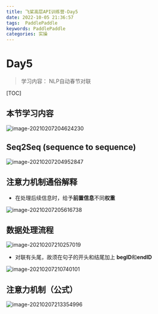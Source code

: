 ```yaml
---
title: 飞桨高层API训练营-Day5
date: 2022-10-05 21:36:57
tags:  PaddlePaddle
keywords: PaddlePaddle
categories: 实操
---
```


# Day5

> 学习内容： NLP自动春节对联

[TOC]

## 本节学习内容

![image-20210207204624230](https://lalalademaxiya01.oss-cn-beijing.aliyuncs.com/img/20210207204624.png)

## Seq2Seq (sequence to sequence)

![image-20210207204952847](https://lalalademaxiya01.oss-cn-beijing.aliyuncs.com/img/20210207204953.png)

## 注意力机制通俗解释

* 在处理后续信息时，给予**前置信息**不同**权重**

![image-20210207205616738](https://lalalademaxiya01.oss-cn-beijing.aliyuncs.com/img/20210207205617.png)

## 数据处理流程

![image-20210207210257019](https://lalalademaxiya01.oss-cn-beijing.aliyuncs.com/img/20210207210257.png)

* 对联有头尾，故须在句子的开头和结尾加上 **begID**和**endID**

![image-20210207210740101](https://lalalademaxiya01.oss-cn-beijing.aliyuncs.com/img/20210207210740.png)

## 注意力机制（公式）

![image-20210207213354996](https://lalalademaxiya01.oss-cn-beijing.aliyuncs.com/img/20210207213355.png)

